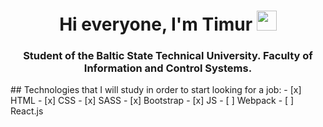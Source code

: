<h1 align="center">
  Hi everyone, I'm Timur
  <img src="https://github.com/blackcater/blackcater/raw/main/images/Hi.gif" height="32"/>
</h1>
<h3 align="center">
  Student of the Baltic State Technical University. Faculty of Information and Control Systems.
</h3>
## Technologies that I will study in order to start looking for a job:
- [x] HTML
- [x] CSS
- [x] SASS
- [x] Bootstrap
- [x] JS
- [ ] Webpack
- [ ] React.js
